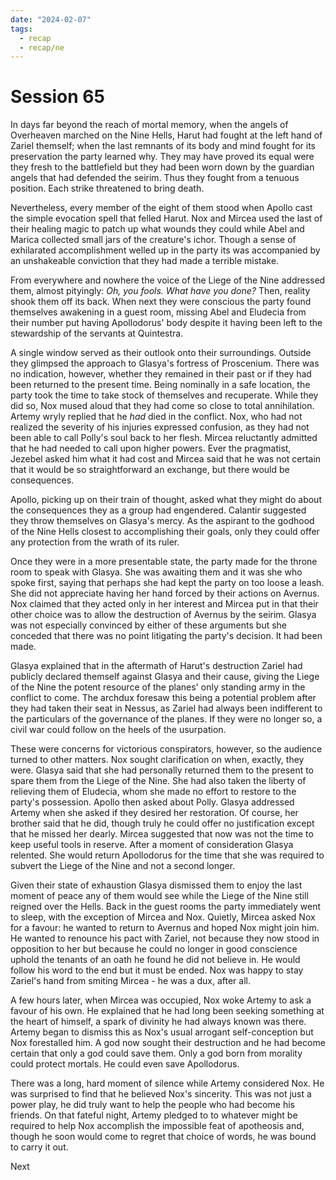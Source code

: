 ```yaml
---
date: "2024-02-07"
tags:
  - recap
  - recap/ne
---
```

# Session 65

In days far beyond the reach of mortal memory, when the angels of Overheaven marched on the Nine Hells, Harut had fought at the left hand of Zariel themself; when the last remnants of its body and mind fought for its preservation the party learned why. They may have proved its equal were they fresh to the battlefield but they had been worn down by the guardian angels that had defended the seirim. Thus they fought from a tenuous position. Each strike threatened to bring death.

Nevertheless, every member of the eight of them stood when Apollo cast the simple evocation spell that felled Harut. Nox and Mircea used the last of their healing magic to patch up what wounds they could while Abel and Marica collected small jars of the creature's ichor. Though a sense of exhilarated accomplishment welled up in the party its was accompanied by an unshakeable conviction that they had made a terrible mistake.

From everywhere and nowhere the voice of the Liege of the Nine addressed them, almost pityingly: *Oh, you fools. What have you done?* Then, reality shook them off its back. When next they were conscious the party found themselves awakening in a guest room, missing Abel and Eludecia from their number put having Apollodorus' body despite it having been left to the stewardship of the servants at Quintestra.

A single window served as their outlook onto their surroundings. Outside they glimpsed the approach to Glasya's fortress of Proscenium. There was no indication, however, whether they remained in their past or if they had been returned to the present time. Being nominally in a safe location, the party took the time to take stock of themselves and recuperate. While they did so, Nox mused aloud that they had come so close to total annihilation. Artemy wryly replied that he *had* died in the conflict. Nox, who had not realized the severity of his injuries expressed confusion, as they had not been able to call Polly's soul back to her flesh. Mircea reluctantly admitted that he had needed to call upon higher powers. Ever the pragmatist, Jezebel asked him what it had cost and Mircea said that he was not certain that it would be so straightforward an exchange, but there would be consequences.

Apollo, picking up on their train of thought, asked what they might do about the consequences they as a group had engendered. Calantir suggested they throw themselves on Glasya's mercy. As the aspirant to the godhood of the Nine Hells closest to accomplishing their goals, only they could offer any protection from the wrath of its ruler.

Once they were in a more presentable state, the party made for the throne room to speak with Glasya. She was awaiting them and it was she who spoke first, saying that perhaps she had kept the party on too loose a leash. She did not appreciate having her hand forced by their actions on Avernus. Nox claimed that they acted only in her interest and Mircea put in that their other choice was to allow the destruction of Avernus by the seirim. Glasya was not especially convinced by either of these arguments but she conceded that there was no point litigating the party's decision. It had been made.

Glasya explained that in the aftermath of Harut's destruction Zariel had publicly declared themself against Glasya and their cause, giving the Liege of the Nine the potent resource of the planes' only standing army in the conflict to come. The archdux foresaw this being a potential problem after they had taken their seat in Nessus, as Zariel had always been indifferent to the particulars of the governance of the planes. If they were no longer so, a civil war could follow on the heels of the usurpation.

These were concerns for victorious conspirators, however, so the audience turned to other matters. Nox sought clarification on when, exactly, they were. Glasya said that she had personally returned them to the present to spare them from the Liege of the Nine. She had also taken the liberty of relieving them of Eludecia, whom she made no effort to restore to the party's possession. Apollo then asked about Polly. Glasya addressed Artemy when she asked if they desired her restoration. Of course, her brother said that he did, though truly he could offer no justification except that he missed her dearly. Mircea suggested that now was not the time to keep useful tools in reserve. After a moment of consideration Glasya relented. She would return Apollodorus for the time that she was required to subvert the Liege of the Nine and not a second longer.

Given their state of exhaustion Glasya dismissed them to enjoy the last moment of peace any of them would see while the Liege of the Nine still reigned over the Hells. Back in the guest rooms the party immediately went to sleep, with the exception of Mircea and Nox. Quietly, Mircea asked Nox for a favour: he wanted to return to Avernus and hoped Nox might join him. He wanted to renounce his pact with Zariel, not because they now stood in opposition to her but because he could no longer in good conscience uphold the tenants of an oath he found he did not believe in. He would follow his word to the end but it must be ended. Nox was happy to stay Zariel's hand from smiting Mircea - he was a dux, after all.

A few hours later, when Mircea was occupied, Nox woke Artemy to ask a favour of his own. He explained that he had long been seeking something at the heart of himself, a spark of divinity he had always known was there. Artemy began to dismiss this as Nox's usual arrogant self-conception but Nox forestalled him. A god now sought their destruction and he had become certain that only a god could save them. Only a god born from morality could protect mortals. He could even save Apollodorus.

There was a long, hard moment of silence while Artemy considered Nox. He was surprised to find that he believed Nox's sincerity. This was not just a power play, he did truly want to help the people who had become his friends. On that fateful night, Artemy pledged to to whatever might be required to help Nox accomplish the impossible feat of apotheosis and, though he soon would come to regret that choice of words, he was bound to carry it out.

Next